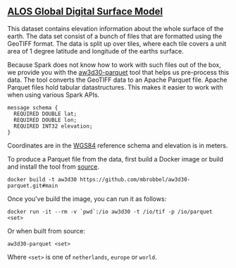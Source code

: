## [ALOS Global Digital Surface Model]

This dataset contains elevation information about the whole surface of the
earth. The data set consist of a bunch of files that are formatted using the
GeoTIFF format. The data is split up over tiles, where each tile covers a unit
area of 1 degree latitude and longitude of the earths surface.

Because Spark does not know how to work with such files out of the box, we
provide you with the [aw3d30-parquet] tool that helps us pre-process this data.
The tool converts the GeoTIFF data to an Apache Parquet file. Apache Parquet
files hold tabular datastructures. This makes it easier to work with when using
various Spark APIs.

```
message schema {
  REQUIRED DOUBLE lat;
  REQUIRED DOUBLE lon;
  REQUIRED INT32 elevation;
}
```

Coordinates are in the [WGS84] reference schema and elevation is in meters.

To produce a Parquet file from the data, first build a Docker image or build and install the tool from [source](https://github.com/mbrobbel/aw3d30-parquet).

```
docker build -t aw3d30 https://github.com/mbrobbel/aw3d30-parquet.git#main
```

Once you've build the image, you can run it as follows:

```
docker run -it --rm -v `pwd`:/io aw3d30 -t /io/tif -p /io/parquet <set>
```

Or when built from source:

```
aw3d30-parquet <set>
```

Where `<set>` is one of `netherlands`, `europe` or `world`.

[ALOS Global Digital Surface Model]: https://www.eorc.jaxa.jp/ALOS/en/aw3d30/index.htm
[aw3d30-parquet]: https://github.com/mbrobbel/aw3d30-parquet
[WGS84]: https://en.wikipedia.org/wiki/World_Geodetic_System#WGS84
